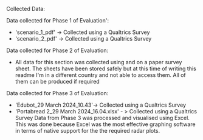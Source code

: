 Collected Data:

Data collected for Phase 1 of Evaluation':
 - 'scenario_1_pdf' -> Collected using a Qualtrics Survey
 - 'scenario_2_pdf' -> Collected using a Qualtrics Survey

Data collected for Phase 2 of Evaluation:
 - All data for this section was collected using and on a paper survey sheet. The sheets have been stored safely but at this time of writing this readme I'm in a different country and not able to access them. All of them can be produced if required

Data collected for Phase 3 of Evaluation:
 - 'Edubot_29 March 2024_10.43'-> Collected using a Qualtrics Survey
 - 'Portabread 2_29 March 2024_16.04.xlsx' - > Collected using a Qualtrics Survey
Data from Phase 3 was processed and visualised using Excel. This was done because Excel was the most effective graphing software in terms of native support for the the required radar plots.
